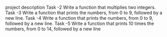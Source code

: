 project description 
Task -2 Write a function that multiplies two integers.
Task -3 Write a function that prints the numbers, from 0 to 9, followed by a new line.
Task -4 Write a function that prints the numbers, from 0 to 9, followed by a new line.
Task -5 Write a function that prints 10 times the numbers, from 0 to 14, followed by a new line
